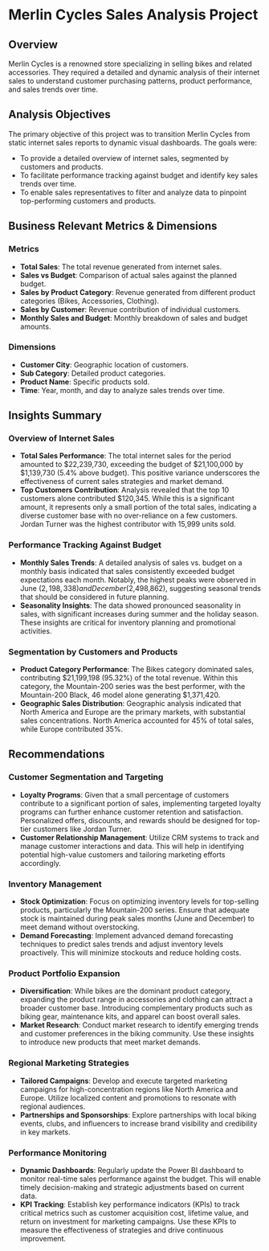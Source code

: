 # Merlin Cycles Sales Analysis Project

## Overview
Merlin Cycles is a renowned store specializing in selling bikes and related accessories. They required a detailed and dynamic analysis of their internet sales to understand customer purchasing patterns, product performance, and sales trends over time.

## Analysis Objectives
The primary objective of this project was to transition Merlin Cycles from static internet sales reports to dynamic visual dashboards. The goals were:

- To provide a detailed overview of internet sales, segmented by customers and products.
- To facilitate performance tracking against budget and identify key sales trends over time.
- To enable sales representatives to filter and analyze data to pinpoint top-performing customers and products.

## Business Relevant Metrics & Dimensions

### Metrics
- **Total Sales**: The total revenue generated from internet sales.
- **Sales vs Budget**: Comparison of actual sales against the planned budget.
- **Sales by Product Category**: Revenue generated from different product categories (Bikes, Accessories, Clothing).
- **Sales by Customer**: Revenue contribution of individual customers.
- **Monthly Sales and Budget**: Monthly breakdown of sales and budget amounts.

### Dimensions
- **Customer City**: Geographic location of customers.
- **Sub Category**: Detailed product categories.
- **Product Name**: Specific products sold.
- **Time**: Year, month, and day to analyze sales trends over time.

## Insights Summary

### Overview of Internet Sales
- **Total Sales Performance**: The total internet sales for the period amounted to $22,239,730, exceeding the budget of $21,100,000 by $1,139,730 (5.4% above budget). This positive variance underscores the effectiveness of current sales strategies and market demand.
- **Top Customers Contribution**: Analysis revealed that the top 10 customers alone contributed $120,345. While this is a significant amount, it represents only a small portion of the total sales, indicating a diverse customer base with no over-reliance on a few customers. Jordan Turner was the highest contributor with 15,999 units sold.

### Performance Tracking Against Budget
- **Monthly Sales Trends**: A detailed analysis of sales vs. budget on a monthly basis indicated that sales consistently exceeded budget expectations each month. Notably, the highest peaks were observed in June ($2,198,338) and December ($2,498,862), suggesting seasonal trends that should be considered in future planning.
- **Seasonality Insights**: The data showed pronounced seasonality in sales, with significant increases during summer and the holiday season. These insights are critical for inventory planning and promotional activities.

### Segmentation by Customers and Products
- **Product Category Performance**: The Bikes category dominated sales, contributing $21,199,198 (95.32%) of the total revenue. Within this category, the Mountain-200 series was the best performer, with the Mountain-200 Black, 46 model alone generating $1,371,420.
- **Geographic Sales Distribution**: Geographic analysis indicated that North America and Europe are the primary markets, with substantial sales concentrations. North America accounted for 45% of total sales, while Europe contributed 35%.

## Recommendations

### Customer Segmentation and Targeting
- **Loyalty Programs**: Given that a small percentage of customers contribute to a significant portion of sales, implementing targeted loyalty programs can further enhance customer retention and satisfaction. Personalized offers, discounts, and rewards should be designed for top-tier customers like Jordan Turner.
- **Customer Relationship Management**: Utilize CRM systems to track and manage customer interactions and data. This will help in identifying potential high-value customers and tailoring marketing efforts accordingly.

### Inventory Management
- **Stock Optimization**: Focus on optimizing inventory levels for top-selling products, particularly the Mountain-200 series. Ensure that adequate stock is maintained during peak sales months (June and December) to meet demand without overstocking.
- **Demand Forecasting**: Implement advanced demand forecasting techniques to predict sales trends and adjust inventory levels proactively. This will minimize stockouts and reduce holding costs.

### Product Portfolio Expansion
- **Diversification**: While bikes are the dominant product category, expanding the product range in accessories and clothing can attract a broader customer base. Introducing complementary products such as biking gear, maintenance kits, and apparel can boost overall sales.
- **Market Research**: Conduct market research to identify emerging trends and customer preferences in the biking community. Use these insights to introduce new products that meet market demands.

### Regional Marketing Strategies
- **Tailored Campaigns**: Develop and execute targeted marketing campaigns for high-concentration regions like North America and Europe. Utilize localized content and promotions to resonate with regional audiences.
- **Partnerships and Sponsorships**: Explore partnerships with local biking events, clubs, and influencers to increase brand visibility and credibility in key markets.

### Performance Monitoring
- **Dynamic Dashboards**: Regularly update the Power BI dashboard to monitor real-time sales performance against the budget. This will enable timely decision-making and strategic adjustments based on current data.
- **KPI Tracking**: Establish key performance indicators (KPIs) to track critical metrics such as customer acquisition cost, lifetime value, and return on investment for marketing campaigns. Use these KPIs to measure the effectiveness of strategies and drive continuous improvement.
